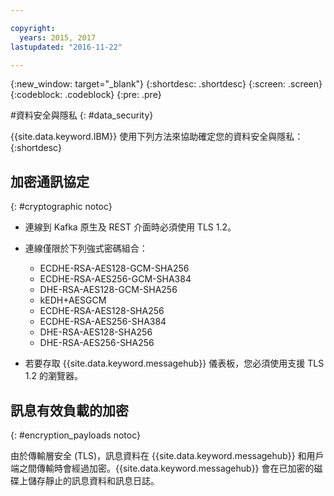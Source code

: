 ```yaml
---

copyright:
  years: 2015, 2017
lastupdated: "2016-11-22"

---
```


{:new_window: target="_blank"}
{:shortdesc: .shortdesc}
{:screen: .screen}
{:codeblock: .codeblock}
{:pre: .pre}


#資料安全與隱私
{: #data_security}


{{site.data.keyword.IBM}} 使用下列方法來協助確定您的資料安全與隱私：
{:shortdesc}

## 加密通訊協定
{: #cryptographic notoc}


*  連線到 Kafka 原生及 REST 介面時必須使用 TLS 1.2。
*  連線僅限於下列強式密碼組合：

      * ECDHE-RSA-AES128-GCM-SHA256 
      * ECDHE-RSA-AES256-GCM-SHA384 
      * DHE-RSA-AES128-GCM-SHA256 
      * kEDH+AESGCM 
      * ECDHE-RSA-AES128-SHA256 
      * ECDHE-RSA-AES256-SHA384 
      * DHE-RSA-AES128-SHA256 
      * DHE-RSA-AES256-SHA256



*  若要存取 {{site.data.keyword.messagehub}} 儀表板，您必須使用支援 TLS 1.2 的瀏覽器。
   
## 訊息有效負載的加密
{: #encryption_payloads notoc}

由於傳輸層安全 (TLS)，訊息資料在 {{site.data.keyword.messagehub}} 和用戶端之間傳輸時會經過加密。{{site.data.keyword.messagehub}} 會在已加密的磁碟上儲存靜止的訊息資料和訊息日誌。




